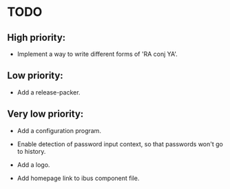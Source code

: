 # TODO

## High priority:

- Implement a way to write different forms of 'RA conj YA'.


## Low priority:

- Add a release-packer.


## Very low priority:

- Add a configuration program.

- Enable detection of password input context,
  so that passwords won't go to history.

- Add a logo.

- Add homepage link to ibus component file.
